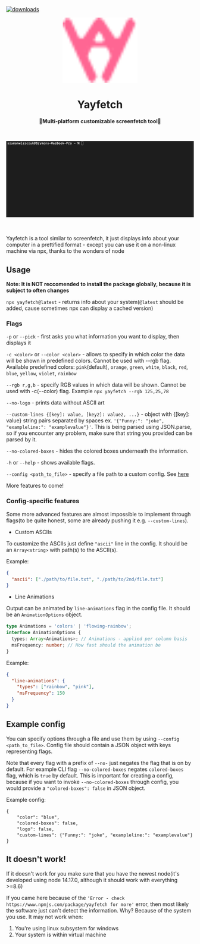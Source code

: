   <a href="https://www.npmjs.com/package/yayfetch">
    <img alt="downloads" src="https://img.shields.io/npm/dm/yayfetch.svg" target="_blank" />
  </a>
<br>

<p align="center">
</p>

<div align="center">
<img src="https://github.com/golota60/yayfetch/blob/master/assets/logo.svg" width="200">
	<h1>Yayfetch</h1>
	<p>
		<b>🧁Multi-platform customizable screenfetch tool🧁</b>
	</p>
	<br>
</div>

<p align="center">
<img src="https://github.com/golota60/yayfetch/blob/master/assets/examplegif.gif" width="600">
</p>

<br>

Yayfetch is a tool similar to screenfetch, it just displays info about your computer in a prettified format - except you can use it on a non-linux machine via npx, thanks to the wonders of node

## Usage

**Note: It is NOT reccomended to install the package globally, because it is subject to often changes**

`npx yayfetch@latest` - returns info about your system(`@latest` should be added, cause sometimes npx can display a cached version)

### Flags

`-p` or `--pick` - first asks you what information you want to display, then displays it

`-c <color>` or `--color <color>` - allows to specify in which color the data will be shown in predefined colors. Cannot be used with --rgb flag. Available predefined colors:
`pink`(default), `orange`, `green`, `white`, `black`, `red`, `blue`, `yellow`, `violet`, `rainbow`

`--rgb r,g,b` - specify RGB values in which data will be shown. Cannot be used with -c(--color) flag. Example `npx yayfetch --rgb 125,25,78`

`--no-logo` - prints data without ASCII art

`--custom-lines {[key]: value, [key2]: value2, ...}` - object with {[key]: value} string pairs separated by spaces ex.
`'{"Funny:": "joke", "exampleline:": "examplevalue"}'`. This is being parsed using JSON.parse, so if you encounter any problem, make sure that string you provided can be parsed by it.

`--no-colored-boxes` - hides the colored boxes underneath the information.

`-h` or `--help` - shows available flags.

`--config <path_to_file>` - specify a file path to a custom config. See [here](#example-config)

More features to come!

### Config-specific features

Some more advanced features are almost impossible to implement through flags(to be quite honest, some are already pushing it e.g. `--custom-lines`).

- Custom ASCIIs

To customize the ASCIIs just define `"ascii"` line in the config. It should be an `Array<string>` with path(s) to the ASCII(s).

Example:

```json
{
  "ascii": ["./path/to/file.txt", "./path/to/2nd/file.txt"]
}
```

- Line Animations

Output can be animated by `line-animations` flag in the config file. It should be an `AnimationOptions` object.

```ts
type Animations = 'colors' | 'flowing-rainbow';
interface AnimationOptions {
  types: Array<Animations>; // Animations - applied per column basis
  msFrequency: number; // How fast should the animation be
}
```

Example:

```json
{
  "line-animations": {
    "types": ["rainbow", "pink"],
    "msFrequency": 150
  }
}
```

## Example config

You can specify options through a file and use them by using `--config <path_to_file>`. Config file should contain a JSON object with keys representing flags.

Note that every flag with a prefix of `--no-` just negates the flag that is on by default. For example CLI flag `--no-colored-boxes` negates `colored-boxes` flag, which is `true` by default. This is important for creating a config, because if you want to invoke `--no-colored-boxes` through config, you would provide a `"colored-boxes": false` in JSON object.

Example config:

```
{
	"color": "blue",
	"colored-boxes": false,
	"logo": false,
	"custom-lines": {"Funny:": "joke", "exampleline:": "examplevalue"}
}
```

## It doesn't work!

If it doesn't work for you make sure that you have the newest node(it's developed using node 14.17.0, although it should work with everything >=8.6)

If you came here because of the `'Error - check https://www.npmjs.com/package/yayfetch for more'` error, then most likely the software just can't detect the information. Why? Because of the system you use. It may not work when:

1. You're using linux subsystem for windows
2. Your system is within virtual machine
